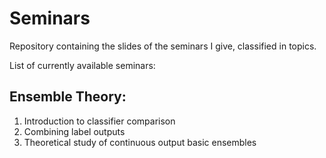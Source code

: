 # Seminars
Repository containing the slides of the seminars I give, classified in topics. 

List of currently available seminars:

## Ensemble Theory:

1. Introduction to classifier comparison
2. Combining label outputs
3. Theoretical study of continuous output basic ensembles
